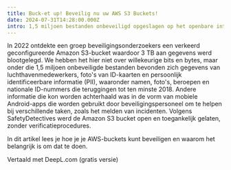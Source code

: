 ```yaml
---
title: Buck-et up! Beveilig nu uw AWS S3 Buckets!
date: 2024-07-31T14:28:00.000Z
intro: 1,5 miljoen bestanden onbeveiligd opgeslagen op het openbare internet, gebeurt dit nog steeds? Helaas, ja, het gebeurt nog steeds. Ondanks onze bekendheid met beveiligingsbeleid, controles en best practices. In dit artikel lees je hoe je je AWS S3 buckets kunt beveiligen en waarom het belangrijk is om dit te doen.
---
```

In 2022 ontdekte een groep beveiligingsonderzoekers een verkeerd geconfigureerde Amazon S3-bucket waardoor 3 TB aan gegevens werd blootgelegd. We hebben het hier niet over willekeurige bits en bytes, maar onder die 1,5 miljoen onbeveiligde bestanden bevonden zich gegevens van luchthavenmedewerkers, foto's van ID-kaarten en persoonlijk identificeerbare informatie (PII), waaronder namen, foto's, beroepen en nationale ID-nummers die teruggingen tot ten minste 2018. Andere informatie die kon worden achterhaald was in de vorm van mobiele Android-apps die worden gebruikt door beveiligingspersoneel om te helpen bij verschillende taken, zoals het melden van incidenten. Volgens SafetyDetectives werd de Amazon S3 bucket open en toegankelijk gelaten, zonder verificatieprocedures.

In dit artikel lees je hoe je je AWS-buckets kunt beveiligen en waarom het belangrijk is om dat te doen.

Vertaald met DeepL.com (gratis versie)
